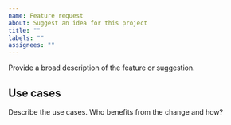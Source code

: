 ```yaml
---
name: Feature request
about: Suggest an idea for this project
title: ""
labels: ""
assignees: ""
---
```


<!--

Do note that this is a mirror repository and html-validate is primarily developed on:

https://gitlab.com/html-validate/html-validate

Issues and Pull Requests may still be created here but consider creating them directly at Gitlab instead.

-->

Provide a broad description of the feature or suggestion.

## Use cases

Describe the use cases. Who benefits from the change and how?
